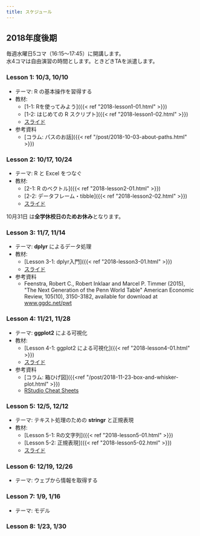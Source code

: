```yaml
---
title: スケジュール
---
```


## 2018年度後期

毎週水曜日5コマ（16:15〜17:45）に開講します。  
水4コマは自由演習の時間とします。ときどきTAを派遣します。



### Lesson 1:  10/3, 10/10

* テーマ: R の基本操作を習得する
* 教材: 
  - [1-1: Rを使ってみよう]({{< ref "2018-lesson1-01.html" >}})
  - [1-2: はじめての R スクリプト]({{< ref "2018-lesson1-02.html" >}})
  - [スライド](http://s.opur.club/18d1)
* 参考資料
  - [コラム: パスのお話]({{< ref "/post/2018-10-03-about-paths.html" >}})

### Lesson 2:  10/17, 10/24

* テーマ: R と Excel をつなぐ
* 教材:
  - [2-1: R のベクトル]({{< ref "2018-lesson2-01.html" >}})
  - [2-2: データフレーム・tibble]({{< ref "2018-lesson2-02.html" >}})
  - [スライド](http://s.opur.club/18d2)

10月31日 は**全学休校日のためお休み**となります。


###  Lesson 3:  11/7, 11/14

* テーマ: **dplyr** によるデータ処理
* 教材:
  - [Lesson 3-1: dplyr入門]({{< ref "2018-lesson3-01.html" >}})
  - [スライド](http://s.opur.club/18d3)
* 参考資料
  - Feenstra, Robert C., Robert Inklaar and Marcel P. Timmer (2015), "The Next Generation of the Penn World Table" American Economic Review, 105(10), 3150-3182, available for download at www.ggdc.net/pwt

### Lesson 4:  11/21, 11/28

* テーマ: **ggplot2** による可視化
* 教材:
  - [Lesson 4-1: ggplot2 による可視化]({{< ref "2018-lesson4-01.html" >}})
  - [スライド](http://s.opur.club/18d4)
* 参考資料
  - [コラム: 箱ひげ図]({{<ref "/post/2018-11-23-box-and-whisker-plot.html" >}})
  - [RStudio Cheat Sheets](https://www.rstudio.com/resources/cheatsheets/)


### Lesson 5:  12/5, 12/12

* テーマ: テキスト処理のための **stringr** と正規表現
* 教材:
  - [Lesson 5-1: Rの文字列]({{< ref "2018-lesson5-01.html" >}})
  - [Lesson 5-2: 正規表現]({{< ref "2018-lesson5-02.html" >}})
  - [スライド](http://s.opur.club/18d5)
  
### Lesson 6:  12/19, 12/26

* テーマ: ウェブから情報を取得する


### Lesson 7: 1/9, 1/16

* テーマ: モデル

### Lesson 8:  1/23, 1/30

